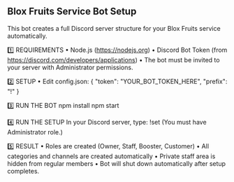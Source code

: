Blox Fruits Service Bot Setup
-----------------------------

This bot creates a full Discord server structure for your Blox Fruits service automatically.

1️⃣ REQUIREMENTS
   • Node.js (https://nodejs.org)
   • Discord Bot Token (from https://discord.com/developers/applications)
   • The bot must be invited to your server with Administrator permissions.

2️⃣ SETUP
   • Edit config.json:
       {
         "token": "YOUR_BOT_TOKEN_HERE",
         "prefix": "!"
       }

3️⃣ RUN THE BOT
   npm install
   npm start

4️⃣ RUN THE SETUP
   In your Discord server, type:
   !set
   (You must have Administrator role.)

5️⃣ RESULT
   • Roles are created (Owner, Staff, Booster, Customer)
   • All categories and channels are created automatically
   • Private staff area is hidden from regular members
   • Bot will shut down automatically after setup completes.
